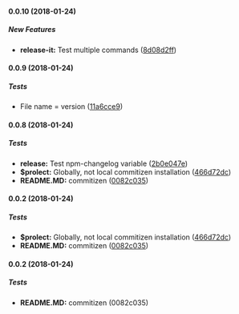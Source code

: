 #### 0.0.10 (2018-01-24)

##### New Features

* **release-it:**  Test multiple commands ([8d08d2ff](https://github.com/Kristinita/SashaBranchReleaseIt/commit/8d08d2ff718175f1425100dfcb9fabe59e531b3d))

#### 0.0.9 (2018-01-24)

##### Tests

*  File name = version ([11a6cce9](https://github.com/Kristinita/SashaBranchReleaseIt/commit/11a6cce9eca23d4be42b4cd871e3c4d14683e31a))

#### 0.0.8 (2018-01-24)

##### Tests

* **release:**  Test npm-changelog variable ([2b0e047e](https://github.com/Kristinita/SashaBranchReleaseIt/commit/2b0e047e05a59a7794ec7e373c34550bc71470ec))
* **$prolect:**  Globally, not local commitizen installation ([466d72dc](https://github.com/Kristinita/SashaBranchReleaseIt/commit/466d72dc71f227fd661a8e39d84d0cf63caab6e8))
* **README.MD:**  commitizen ([0082c035](https://github.com/Kristinita/SashaBranchReleaseIt/commit/0082c035c4ced88b21c74e7dfcf3fc318f45440c))

#### 0.0.2 (2018-01-24)

##### Tests

* **$prolect:**  Globally, not local commitizen installation ([466d72dc](https://github.com/Kristinita/SashaBranchReleaseIt/commit/466d72dc71f227fd661a8e39d84d0cf63caab6e8))
* **README.MD:**  commitizen ([0082c035](https://github.com/Kristinita/SashaBranchReleaseIt/commit/0082c035c4ced88b21c74e7dfcf3fc318f45440c))

#### 0.0.2 (2018-01-24)

##### Tests

* **README.MD:**  commitizen (0082c035)

